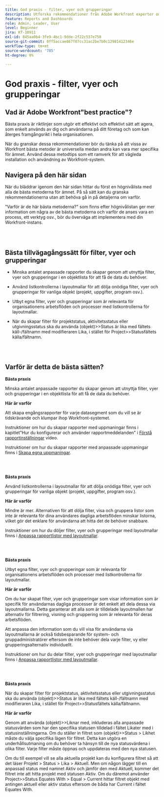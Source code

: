 ```yaml
---
title: God praxis - filter, vyer och grupperingar
description: Utforska rekommendationer från Adobe Workfront experter om hur du konfigurerar, hanterar och använder Workfront-filter, -vyer och -grupperingar.
feature: Reports and Dashboards
role: Admin, Leader, User
level: Beginner
jira: KT-10911
exl-id: 845aa0b4-3fe9-4bc1-9dde-2f22c537e758
source-git-commit: 0ff5accae867f07cc31ac2be7b0c12981412346e
workflow-type: tm+mt
source-wordcount: '785'
ht-degree: 0%

---
```


# God praxis - filter, vyer och grupperingar

## Vad är Adobe Workfront&quot;best practice&quot;?

Bästa praxis är riktlinjer som utgör ett effektivt och effektivt sätt att agera, som enkelt används av dig och användarna på ditt företag och som kan återges framgångsrikt i hela organisationen.

När du granskar dessa rekommendationer bör du tänka på att vissa av Workfront bästa metoder är universella medan andra kan vara mer specifika för ämnet. Använd dessa metodtips som ett ramverk för att vägleda installation och användning av Workfront-system.

## Navigera på den här sidan

När du bläddrar igenom den här sidan hittar du först en högnivålista med alla de bästa metoderna för ämnet. På så sätt kan du granska rekommendationerna utan att behöva gå in på detaljerna om varför.

&quot;Varför är de här bästa metoderna?&quot; som finns efter högnivålistan ger mer information om några av de bästa metoderna och varför de anses vara en process, ett verktyg osv., bör du överväga att implementera med din Workfront-instans.

</br>
</br>

## Bästa tillvägagångssätt för filter, vyer och grupperingar

* Minska antalet anpassade rapporter du skapar genom att utnyttja filter, vyer och grupperingar i en objektlista för att få de data du behöver.

* Använd listkontrollerna i layoutmallar för att dölja onödiga filter, vyer och grupperingar för vanliga objekt (projekt, uppgifter, program osv.).

* Utbyt egna filter, vyer och grupperingar som är relevanta för organisationens arbetsflöden och processer med listkontrollerna för layoutmallar.

* När du skapar filter för projektstatus, aktivitetsstatus eller utgivningsstatus ska du använda (objekt)>>Status är lika med fältets käll-/fältnamn med modifieraren Lika, i stället för Project>>Statusfältets källa/fältnamn.

</br>
</br>

## Varför är detta de bästa sätten?

**Bästa praxis**

Minska antalet anpassade rapporter du skapar genom att utnyttja filter, vyer och grupperingar i en objektlista för att få de data du behöver.

**Här är varför**

Att skapa engångsrapporter för varje datasegment som du vill se är tidskrävande och klumpar ihop Workfront-systemet.

Instruktioner om hur du skapar rapporter med uppmaningar finns i kapitlet&quot;Hur du konfigurerar och använder rapportmeddelanden&quot; i [Förstå rapportinställningar](https://experienceleague.adobe.com/docs/workfront-learn/tutorials-workfront/reporting/basic-reporting/report-settings.html) video.

Instruktioner om hur du skapar rapporter med anpassade uppmaningar finns i [Skapa egna uppmaningar](https://experienceleague.adobe.com/docs/workfront-learn/tutorials-workfront/reporting/intermediate-reporting/custom-prompts.html).

</br>
</br>

**Bästa praxis**

Använd listkontrollerna i layoutmallar för att dölja onödiga filter, vyer och grupperingar för vanliga objekt (projekt, uppgifter, program osv.).

**Här är varför**

Mindre är mer. Alternativen för att dölja filter, visa och gruppera listor som inte är relevanta för dina användares dagliga arbetsflöden minskar listorna, vilket gör det enklare för användarna att hitta det de behöver snabbare.

Instruktioner om hur du döljer filter, vyer och grupperingar med layoutmallar finns i [Anpassa rapportlistor med layoutmallar](https://experienceleague.adobe.com/docs/workfront-learn/tutorials-workfront/administration-and-setup/layout-templates/customize-reporting-lists-with-layout-templates.html).

</br>
</br>

**Bästa praxis**

Utbyt egna filter, vyer och grupperingar som är relevanta för organisationens arbetsflöden och processer med listkontrollerna för layoutmallar.

**Här är varför**

Om du har skapat filter, vyer och grupperingar som visar information som är specifik för användarnas dagliga processer är det enkelt att dela dessa via layoutmallarna. Detta garanterar att alla som är tilldelade layoutmallen har alternativ för filtrering, visning och gruppering som är relevanta för deras arbetsflöden.

Att anpassa den information som du vill visa för användarna via layoutmallarna är också tidsbesparande för system- och gruppadministratörer eftersom de inte behöver dela varje filter, vy eller grupperingsalternativ individuellt.

Instruktioner om hur du delar filter, vyer och grupperingar med layoutmallar finns i [Anpassa rapportlistor med layoutmallar](https://experienceleague.adobe.com/docs/workfront-learn/tutorials-workfront/administration-and-setup/layout-templates/customize-reporting-lists-with-layout-templates.html).

</br>
</br>

**Bästa praxis**

När du skapar filter för projektstatus, aktivitetsstatus eller utgivningsstatus ska du använda (objekt)>>Status är lika med fältets käll-/fältnamn med modifieraren Lika, i stället för Project>>Statusfältets källa/fältnamn.

**Här är varför**

Genom att använda (objekt)>>Liknar med, inkluderas alla anpassade statusvärden som har den specifika statusen tilldelad i fältet Likater med i statusinställningarna. Om du ställer in filtret som (objekt)>>Status > Likhet måste du välja specifika lägen för filtret. Detta kan utgöra en underhållsutmaning om du behöver ta hänsyn till de nya statusvärdena i olika filter. Varje filter måste öppnas och uppdateras med den nya statusen.

Om du till exempel vill se alla aktuella projekt kan du konfigurera filtret så att det läser Projekt > Status > Lika > Aktuell. Men om någon lägger till en anpassad status med namnet Aktiv och jämför den med Aktuell, kommer det filtret inte att hitta projekt med statusen Aktiv. Om du däremot använder Project>>Status Equates With > Equal > Current hittar filtret objekt med antingen aktuell eller aktiv status eftersom de båda har Current i fältet Equates With.
